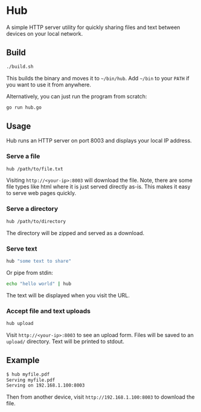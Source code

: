 # Hub

A simple HTTP server utility for quickly sharing files and text between devices on your local network.

## Build

```bash
./build.sh
```

This builds the binary and moves it to `~/bin/hub`.
Add `~/bin` to your `PATH` if you want to use it from anywhere.

Alternatively, you can just run the program from scratch:

```bash
go run hub.go
```

## Usage

Hub runs an HTTP server on port 8003 and displays your local IP address.

### Serve a file

```bash
hub /path/to/file.txt
```

Visiting `http://<your-ip>:8003` will download the file.
Note, there are some file types like html where it is just served directly as-is.
This makes it easy to serve web pages quickly.

### Serve a directory

```bash
hub /path/to/directory
```

The directory will be zipped and served as a download.

### Serve text

```bash
hub "some text to share"
```

Or pipe from stdin:

```bash
echo "hello world" | hub
```

The text will be displayed when you visit the URL.

### Accept file and text uploads

```bash
hub upload
```

Visit `http://<your-ip>:8003` to see an upload form.
Files will be saved to an `upload/` directory.
Text will be printed to stdout.

## Example

```bash
$ hub myfile.pdf
Serving myfile.pdf
Serving on 192.168.1.100:8003
```

Then from another device, visit `http://192.168.1.100:8003` to download the file.
